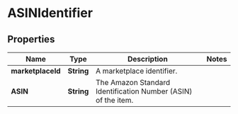 # ASINIdentifier

## Properties
Name | Type | Description | Notes
------------ | ------------- | ------------- | -------------
**marketplaceId** | **String** | A marketplace identifier. | 
**ASIN** | **String** | The Amazon Standard Identification Number (ASIN) of the item. | 
